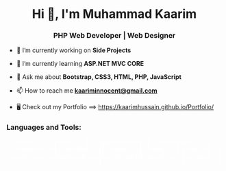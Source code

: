 <h1 align="center">Hi 👋, I'm Muhammad Kaarim</h1>
<h3 align="center">PHP Web Developer | Web Designer</h3>

- 🔭 I’m currently working on **Side Projects**

- 🌱 I’m currently learning **ASP.NET MVC CORE**

- 💬 Ask me about **Bootstrap, CSS3, HTML, PHP, JavaScript**

- 📫 How to reach me **kaariminnocent@gmail.com**

- 🖥 Check out my Portfolio ==> https://kaarimhussain.github.io/Portfolio/
<h3 align="left">Languages and Tools:</h3>
<div class="langWrap">
  <span style="padding:10px 25px; background-color:transparent; border:1px solid #fff; color:#fff;">HTML, </span>
  <span style="padding:10px 25px; background-color:transparent; border:1px solid #fff; color:#fff;">CSS, </span>
  <span style="padding:10px 25px; background-color:transparent; border:1px solid #fff; color:#fff;">JAVASCRIPT, </span>
  <span style="padding:10px 25px; background-color:transparent; border:1px solid #fff; color:#fff;">BOOSTRAP, </span>
  <span style="padding:10px 25px; background-color:transparent; border:1px solid #fff; color:#fff;">JQUERY, </span>
  <span style="padding:10px 25px; background-color:transparent; border:1px solid #fff; color:#fff;">MYSQL, </span>
  <span style="padding:10px 25px; background-color:transparent; border:1px solid #fff; color:#fff;">PHP, </span>
  <span style="padding:10px 25px; background-color:transparent; border:1px solid #fff; color:#fff;">SQL, </span>
  <span style="padding:10px 25px; background-color:transparent; border:1px solid #fff; color:#fff;">C#, </span>
  <span style="padding:10px 25px; background-color:transparent; border:1px solid #fff; color:#fff;">.NET, </span>
  <span style="padding:10px 25px; background-color:transparent; border:1px solid #fff; color:#fff;">ANGULAR, </span>
  <span style="padding:10px 25px; background-color:transparent; border:1px solid #fff; color:#fff;">ASP .NET Core MVC, </span>
  <span style="padding:10px 25px; background-color:transparent; border:1px solid #fff; color:#fff;">Dart, </span>
</div>
